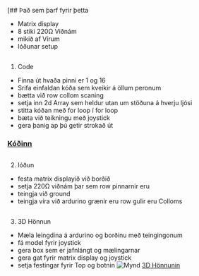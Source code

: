 [## Það sem þarf fyrir þetta
* Matrix display
* 8 stiki 220Ω Viðnám
* mikið af Vírum
* lóðunar setup
##
1. Code
 * Finna út hvaða pinni er 1 og 16
 * Srifa einfaldan kóða sem kveikir á öllum peronum
 * bætta við row collom scaning
 * setja inn 2d Array sem heldur utan um stöðuna á hverju ljósi
 * stitta kóðan með for loop í for loop
 * bæta við teikningu með joystick
 * gera þanig ap þú getir strokað út
 ### [Kóðinn](https://github.com/Tardis2105/Verksmidja/blob/master/8x8_Matrix/8x8_Matrix.ino)
 ##
 2. lóðun
  * festa matrix displayið við borðið
  * setja 220Ω viðnám þar sem row pinnarnir eru
  * teingja við ground
  * teingja víra við ardurino grænir eru row gulir eru Colloms
  ##
 3. 3D Hönnun
 * Mæla leingdina á ardurino og borðinu með teingingonum
 * fá model fyrir joystick
 * gera box sem er jafnlángt og mælingarnar
 * gera gat fyrir matrix display og joystick
 * setja festingar fyrir Top og botnin
![Mynd](https://github.com/Tardis2105/Verksmidja/blob/master/8x8_Matrix/3d%20Honnun.PNG)
[3D Hönnunin](https://github.com/Tardis2105/Verksmidja/blob/master/8x8_Matrix/Matrix%20Display.stl)
